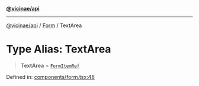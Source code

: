 [**@vicinae/api**](../../../../README.md)

***

[@vicinae/api](../../../../README.md) / [Form](../README.md) / TextArea

# Type Alias: TextArea

> **TextArea** = [`FormItemRef`](../../../../type-aliases/FormItemRef.md)

Defined in: [components/form.tsx:48](https://github.com/vicinaehq/vicinae/blob/c742d5fc509336339909dd669955b863f086bf4e/api/src/api/components/form.tsx#L48)
